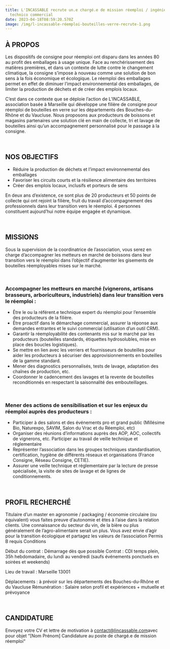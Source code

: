 ```yaml
---
title: L'INCASSABLE recrute un.e chargé.e de mission réemploi / ingénieur.e
  technico commercial
date: 2023-04-18T08:59:20.570Z
image: /img/l-incassable-réemploi-bouteilles-verre-recrute-1.png
---
```

## **À PROPOS**



Les dispositifs de consigne pour réemploi ont disparu dans les années 80 au profit des emballages à usage unique. Face au renchérissement des matières premières, et dans un contexte de lutte contre le changement climatique, la consigne s’impose à nouveau comme une solution de bon sens à la fois économique et écologique. Le réemploi des emballages permet en effet de diminuer l’impact environnemental des emballages, de limiter la production de déchets et de créer des emplois locaux.

C’est dans ce contexte que se déploie l’action de L’INCASSABLE, association basée à Marseille qui développe une filière de consigne pour réemploi de bouteilles en verre sur les départements des Bouches-du-Rhône et du Vaucluse. Nous proposons aux producteurs de boissons et magasins partenaires une solution clé en main de collecte, tri et lavage de bouteilles ainsi qu’un accompagnement personnalisé pour le passage à la consigne.

<br/>

## **NOS OBJECTIFS**



* Réduire la production de déchets et l’impact environnemental des emballages
* Favoriser les circuits courts et la résilience alimentaire des territoires
* Créer des emplois locaux, inclusifs et porteurs de sens

En deux ans d’existence, ce sont plus de 20 producteurs et 50 points de collecte qui ont rejoint la filière, fruit du travail d’accompagnement des professionnels dans leur transition vers le réemploi. 4 personnes constituent aujourd’hui notre équipe engagée et dynamique.

<br/>

## **M﻿ISSIONS**



Sous la supervision de la coordinatrice de l’association, vous serez en charge d’accompagner les metteurs en marché de boissons dans leur transition vers le réemploi dans l’objectif d’augmenter les gisements de bouteilles réemployables mises sur le marché.

<br/>

### **Accompagner les metteurs en marché (vignerons, artisans brasseurs, arboriculteurs, industriels) dans leur transition vers le réemploi :**

* Être le ou la référent.e technique expert du réemploi pour l’ensemble des producteurs de la filière.
* Être proactif dans le démarchage commercial, assurer la réponse aux demandes entrantes et le suivi commercial (utilisation d’un outil CRM).
* Garantir la réemployabilité des contenants mis sur le marché par les producteurs (bouteilles standards, étiquettes hydrosolubles, mise en place des boucles logistiques).
* Se mettre en lien avec les verriers et fournisseurs de bouteilles pour aider les producteurs à sécuriser des approvisionnements en bouteilles de la gamme standard.
* Mener des diagnostics personnalisés, tests de lavage, adaptation des chaînes de production, etc.
* Coordonner le cadencement des lavages et la revente de bouteilles reconditionnés en respectant la saisonnalité des embouteillages.

<br/>

### **Mener des actions de sensibilisation et sur les enjeux du réemploi auprès des producteurs :**

* Participer à des salons et des événements pro et grand public (Millésime Bio, Naturexpo, SAVIM,
  Salon du Vrac et du Réemploi, etc)
* Organiser des réunions d’informations auprès des AOP, AOC, collectifs de vignerons, etc.
  Participer au travail de veille technique et réglementaire
* Représenter l’association dans les groupes techniques standardisation, certification, hygiène de
  différents réseaux et organisations (France Consigne, Réseau Consigne, CETIE).
* Assurer une veille technique et réglementaire par la lecture de presse spécialisée, la visite de
  sites de lavage et de lignes de conditionnements.

<br/>

## **P﻿ROFIL RECHERCHÉ**



Titulaire d’un master en agronomie / packaging / économie circulaire (ou équivalent) vous faites preuve d’autonomie et êtes à l’aise dans la relation clients. Une connaissance du secteur du vin, de la bière ou plus généralement de l’agro-alimentaire serait un plus.
Vous avez envie d’agir pour la transition écologique et partagez les valeurs de l’association Permis B requis
Conditions

Début du contrat : Démarrage dès que possible
Contrat : CDI temps plein, 35h hebdomadaire, du lundi au vendredi (saufs événements ponctuels en soirées et weekends)

Lieu de travail : Marseille 13001

Déplacements : à prévoir sur les départements des Bouches-du-Rhône et du Vaucluse Rémunération : Salaire selon profil et expériences + mutuelle et prévoyance

<br/>

## **CANDIDATURE**



Envoyez votre CV et lettre de motivation à [contact@lincassable.com](contact@lincassable.com)avec pour objet “\[Nom Prénom] Candidature au poste de chargé.e de mission réemploi“